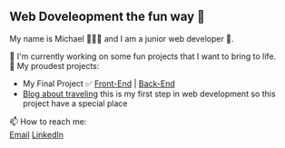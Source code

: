 
## Web Doveleopment the fun way 🤪
My name is Michael 🧑🏼‍💻 and I am a junior web developer 🚀.  

🔭 I'm currently working on some fun projects that I want to bring to life.  
🏅 My proudest projects:

 - My Final Project ✅ [Front-End](https://github.com/Michael-Ivlev/news-explorer-frontend)  | [Back-End](https://github.com/Michael-Ivlev/news-explorer-api)
 - [Blog about traveling](https://github.com/Michael-Ivlev/web_project_3) this is my first step in web development so this project have a special place

📫 How to reach me:  
[Email](ivlevMic@gmail.com)
[LinkedIn](https://www.linkedin.com/in/michael-ivlev)
